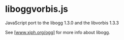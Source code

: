 liboggvorbis.js
===============
JavaScript port to the libogg 1.3.0 and the libvorbis 1.3.3

See [www.xiph.org/ogg] for more info about libogg.
